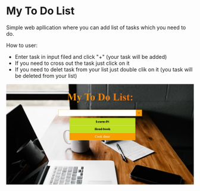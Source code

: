 # My To Do List
Simple web apllication where you can add list of tasks which you need to do.

How to user:
- Enter task in input filed and click "+" (your task will be added)
- If you need to cross out the task just click on it
- If you need to delet task from your list just double clik on it (you task will be deleted from your list)

![screenshot](forReadMe.JPG)



